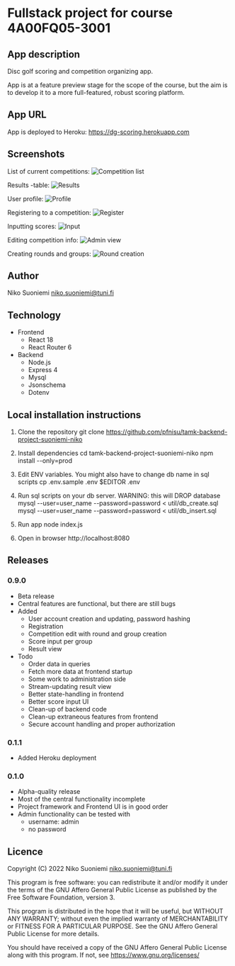 # Fullstack project for course 4A00FQ05-3001

## App description

Disc golf scoring and competition organizing app.

App is at a feature preview stage for the scope of the course, but the aim is to develop it to a more full-featured, robust scoring platform.

## App URL

App is deployed to Heroku: <https://dg-scoring.herokuapp.com>

## Screenshots

List of current competitions:
![Competition list](/../screenshots/complist.png?raw=true)

Results -table:
![Results](/../screenshots/scoretable.png?raw=true)

User profile:
![Profile](/../screenshots/profile.png?raw=true)

Registering to a competition:
![Register](/../screenshots/register.png?raw=true)

Inputting scores:
![Input](/../screenshots/scoreinput.png?raw=true)

Editing competition info:
![Admin view](/../screenshots/admin.png?raw=true)

Creating rounds and groups:
![Round creation](/../screenshots/createround.png?raw=true)

## Author

Niko Suoniemi <niko.suoniemi@tuni.fi>

## Technology

* Frontend
    * React 18
    * React Router 6
* Backend
    * Node.js
    * Express 4
    * Mysql
    * Jsonschema
    * Dotenv

## Local installation instructions

1. Clone the repository
    git clone https://github.com/pfnisu/tamk-backend-project-suoniemi-niko

2. Install dependencies
    cd tamk-backend-project-suoniemi-niko
    npm install --only=prod

3. Edit ENV variables. You might also have to change db name in sql scripts
    cp .env.sample .env
    $EDITOR .env

4. Run sql scripts on your db server. WARNING: this will DROP database
    mysql --user=user_name --password=password < util/db_create.sql
    mysql --user=user_name --password=password < util/db_insert.sql

5. Run app
    node index.js

6. Open in browser
    http://localhost:8080

## Releases

### 0.9.0

* Beta release
* Central features are functional, but there are still bugs
* Added
    * User account creation and updating, password hashing
    * Registration
    * Competition edit with round and group creation
    * Score input per group
    * Result view
* Todo
    * Order data in queries
    * Fetch more data at frontend startup
    * Some work to administration side
    * Stream-updating result view
    * Better state-handling in frontend
    * Better score input UI
    * Clean-up of backend code
    * Clean-up extraneous features from frontend
    * Secure account handling and proper authorization

### 0.1.1

* Added Heroku deployment

### 0.1.0

* Alpha-quality release
* Most of the central functionality incomplete
* Project framework and Frontend UI is in good order
* Admin functionality can be tested with
    * username: admin
    * no password

## Licence

Copyright (C) 2022 Niko Suoniemi <niko.suoniemi@tuni.fi>

This program is free software: you can redistribute it and/or modify it under the terms of the GNU Affero General Public License as published by the Free Software Foundation, version 3.

This program is distributed in the hope that it will be useful, but WITHOUT ANY WARRANTY; without even the implied warranty of MERCHANTABILITY or FITNESS FOR A PARTICULAR PURPOSE. See the GNU Affero General Public License for more details.

You should have received a copy of the GNU Affero General Public License along with this program. If not, see <https://www.gnu.org/licenses/>
